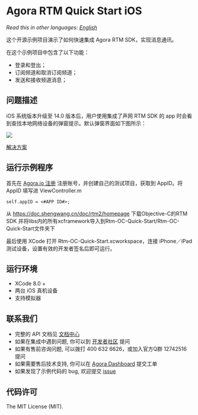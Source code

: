 # Agora RTM Quick Start iOS

*Read this in other languages: [English](README.md)*

这个开源示例项目演示了如何快速集成 Agora RTM SDK，实现消息通讯。

在这个示例项目中包含了以下功能：

- 登录和登出；
- 订阅频道和取消订阅频道；
- 发送和接收频道消息；

## 问题描述
iOS 系统版本升级至 14.0 版本后，用户使用集成了声网 RTM SDK 的 app 时会看到查找本地网络设备的弹窗提示。默认弹窗界面如下图所示：

![](../pictures/ios_14_privacy_zh.png)

[解决方案](https://docs.agora.io/cn/faq/local_network_privacy_rtm)

## 运行示例程序
首先在 [Agora.io 注册](https://dashboard.agora.io/cn/signup/) 注册账号，并创建自己的测试项目，获取到 AppID。将 AppID 填写进 ViewController.m

```
self.appID = <#APP ID#>;
```

从 https://doc.shengwang.cn/doc/rtm2/homepage 下载Objective-C的RTM SDK 并将libs内的所有xcframework导入到Rtm-OC-Quick-Start/Rtm-OC-Quick-Start文件夹下

最后使用 XCode 打开 Rtm-OC-Quick-Start.xcworkspace，连接 iPhone／iPad 测试设备，设置有效的开发者签名后即可运行。

## 运行环境
* XCode 8.0 +
* 两台 iOS 真机设备
* 支持模拟器

## 联系我们

- 完整的 API 文档见 [文档中心](https://docs.agora.io/cn/)
- 如果在集成中遇到问题, 你可以到 [开发者社区](https://dev.agora.io/cn/) 提问
- 如果有售前咨询问题, 可以拨打 400 632 6626，或加入官方Q群 12742516 提问
- 如果需要售后技术支持, 你可以在 [Agora Dashboard](https://dashboard.agora.io) 提交工单
- 如果发现了示例代码的 bug, 欢迎提交 [issue](https://github.com/AgoraIO/RTM/issues)

## 代码许可

The MIT License (MIT).
